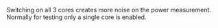 
Switching on all 3 cores creates more noise on the power measurement. Normally for testing only a single core is enabled.